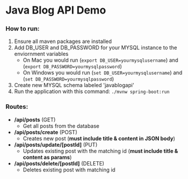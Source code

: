 # Java Blog API Demo

### How to run:

1. Ensure all maven packages are installed
2. Add DB_USER and DB_PASSWORD for your MYSQL instance to the enviornment variables
   - On Mac you would run (`export DB_USER=yourmysqlusername`) and (`export DB_PASSWORD=yourmysqlpassword`)
   - On Windows you would run (`set DB_USER=yourmysqlusername`) and (`set DB_PASSWORD=yourmysqlpassword`)
3. Create new MYSQL schema labeled 'javablogapi'
4. Run the application with this command: `./mvnw spring-boot:run`

### Routes:

- **/api/posts** (GET)
  - Get all posts from the database
- **/api/posts/create** (POST)
  - Creates new post (**must include title & content in JSON body**)
- **/api/posts/update/[postId]** (PUT)
  - Updates existing post with the matching id (**must include title & content as params**)
- **/api/posts/delete/[postId]** (DELETE)
  - Deletes existing post with matching id
